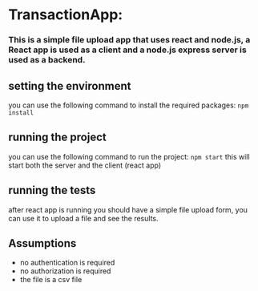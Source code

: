 # TransactionApp: 
### This is a simple file upload app that uses react and node.js, a React app is used as a client and a node.js express server is used as a backend.

## setting the environment
you can use the following command to install the required packages:
``` npm install ```
## running the project
you can use the following command to run the project:
``` npm start ``` this will start both the server and the client (react app)
## running the tests
after react app is running you should have a simple file upload form, you can use it to upload a file and see the results.

## Assumptions
- no authentication is required
- no authorization is required
- the file is a csv file